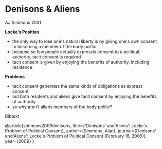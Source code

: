 Denisons & Aliens
=================

AJ Simmons 2001


**Locke's Position**

-  the only way to lose one's natural liberty is by giving one's own consent to becoming a member of the body politic. 
-  because so few people actually expressly consent to a political authority, tacit consent is required
-  tacit consent is given by enjoying the benefits of authority, including residence.

**Problems**

-  tacit consent generates the same kinds of obligations as express consent
-  but both residents and aliens give tacit consent by enjoying the benefits of authority.
-  so why aren't aliens members of the body politic?

Bibtext 

@article{simmons2009denisons,
  title={'Denisons' and'Aliens': Locke's Problem of Political Consent},
  author={Simmons, Alan},
  journal={Denisons' and'Aliens': Locke's Problem of Political Consent (February 16, 2009)},
  year={2009}
}
